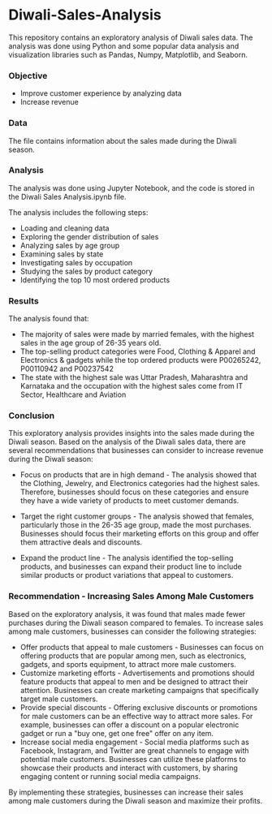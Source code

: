 # Diwali-Sales-Analysis
This repository contains an exploratory analysis of Diwali sales data. The analysis was done using Python and some popular data analysis and visualization libraries such as Pandas, Numpy, Matplotlib, and Seaborn.

### Objective
* Improve customer experience by analyzing data
* Increase revenue

### Data
The file contains information about the sales made during the Diwali season.

### Analysis
The analysis was done using Jupyter Notebook, and the code is stored in the Diwali Sales Analysis.ipynb file.

The analysis includes the following steps:

* Loading and cleaning data
* Exploring the gender distribution of sales
* Analyzing sales by age group
* Examining sales by state
* Investigating sales by occupation
* Studying the sales by product category
* Identifying the top 10 most ordered products

### Results
The analysis found that:
* The majority of sales were made by married females, with the highest sales in the age group of 26-35 years old.
* The top-selling product categories were Food, Clothing & Apparel and Electronics & gadgets while the top ordered products were P00265242, P00110942 and P00237542
* The state with the highest sale was Uttar Pradesh, Maharashtra and Karnataka and the occupation with the highest sales come from IT Sector, Healthcare and Aviation

### Conclusion
This exploratory analysis provides insights into the sales made during the Diwali season. Based on the analysis of the Diwali sales data, there are several recommendations that businesses can consider to increase revenue during the Diwali season:

* Focus on products that are in high demand - The analysis showed that the Clothing, Jewelry, and Electronics categories had the highest sales. Therefore, businesses should focus on these categories and ensure they have a wide variety of products to meet customer demands.

* Target the right customer groups - The analysis showed that females, particularly those in the 26-35 age group, made the most purchases. Businesses should focus their marketing efforts on this group and offer them attractive deals and discounts.

* Expand the product line - The analysis identified the top-selling products, and businesses can expand their product line to include similar products or product variations that appeal to customers.

### Recommendation - Increasing Sales Among Male Customers
Based on the exploratory analysis, it was found that males made fewer purchases during the Diwali season compared to females. To increase sales among male customers, businesses can consider the following strategies:
* Offer products that appeal to male customers - Businesses can focus on offering products that are popular among men, such as electronics, gadgets, and sports equipment, to attract more male customers.
* Customize marketing efforts - Advertisements and promotions should feature products that appeal to men and be designed to attract their attention. Businesses can create marketing campaigns that specifically target male customers.
* Provide special discounts - Offering exclusive discounts or promotions for male customers can be an effective way to attract more sales. For example, businesses can offer a discount on a popular electronic gadget or run a "buy one, get one free" offer on any item.
* Increase social media engagement - Social media platforms such as Facebook, Instagram, and Twitter are great channels to engage with potential male customers. Businesses can utilize these platforms to showcase their products and interact with customers, by sharing engaging content or running social media campaigns.

By implementing these strategies, businesses can increase their sales among male customers during the Diwali season and maximize their profits.

